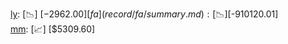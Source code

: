 [ly](record/ly/summary.md): [📉] [$-2962.00]  
[fa](record/fa/summary.md): [📉] [$-910120.01]  
[mm](record/mm/summary.md): [📈] [$5309.60]  
